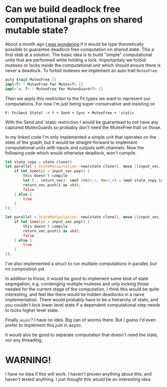 # Can we build deadlock free computational graphs on shared mutable state?
About a month ago [I was wondering](
https://www.reddit.com/r/rust/comments/w7g8js/lets_fix_buffered_streams/ihjs75p/?utm_source=share&utm_medium=ios_app&utm_name=iossmf&context=3
) if it would be type theoretically possible to guarantee deadlock
free computation on shared state. This a first stab at a solution. The basic
idea is to build "simple" computational units that are performed while holding
a lock. Importantaly we forbid mutexes or locks inside the computational unit 
which should ensure there is never a deadlock. To forbid mutexes we implement an 
auto trait `MutexFree`:
```rust
auto trait MutexFree {}
impl<T> ! MutexFree for Mutex<T> {}
impl<'a, T> ! MutexFree for MutexGuard<T> {}
```
Then we apply this restriction to the Fn types we want to represent our 
computations. For now I'm just being super conservative and insisting on 
```
F: Fn(&mut State) -> Y + Send + Sync + MutexFree + 'static
```
With the Send and 'static restriction I would be guaranteed to not have any
captured MutexGuards so probably don't need the MutexFree trait on those.

In my linked code I'm only implemented a simple unit that operates on the state
of the graph, but it would be straight-forward to implement computational units 
with inputs and outputs with channels. Now the following code which would 
otherwise deadlock, won't compile.
```rust
let state_copy = state.clone()
let parallel = StateManipulation::new(state.clone(), move |(input_vec, _)| {
    if let Some(i) = input_vec.pop() {
        this doesn't compile
        let (_, return_vec): &mut (Vec<_>, Vec<_>) = &mut state_copy.lock().unwrap();
        return_vec.push(i as u64);
        false
    } else {
        true
    }
});
```

```rust
let parallel = StateManipulation::new(state.clone(), move |(input_vec, return_vec)| {
    if let Some(i) = input_vec.pop() {
        this doesn't compile
        return_vec.push(i as u64);
        false
    } else {
        true
    }
});
```

I've also implemented a struct to run multiple computations in parallel, but no
composition yet. 

In addition to those, it would be good to implement some kind of state 
segregation, e.g. combinging multiple mutexes and only locking those needed for 
the current stage of the computation. I think this would be quite interesting, 
and feel like there would be hidden deadlocks in a naive implementation. There 
would probably have to be a hierarchy of state, and you couldn't lock lower 
level state if a dependent computational step needs to locks higher level state. 

Finally `async`? I have no idea. Big can of worms there. But I guess I'd even 
prefer to implement this just in async.

It would also be good to separate computation that doesn't need the state, nor
any threading.

# WARNING!
I have no idea if this will work. I haven't proven anything about this, and 
haven't tested anything. I just thought this would be an interesting idea.
